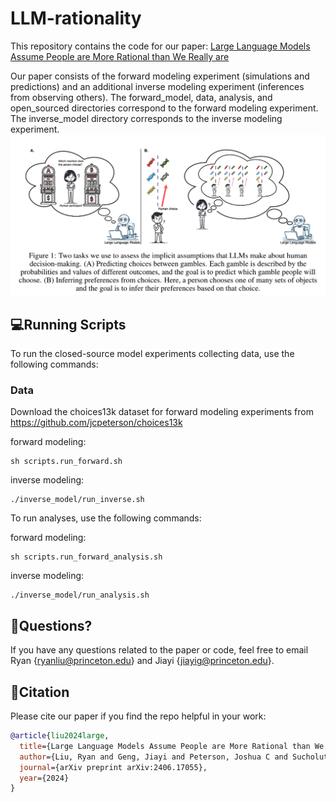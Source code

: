 # LLM-rationality 
This repository contains the code for our paper: [Large Language Models Assume People are More Rational than We Really are](https://arxiv.org/abs/2406.17055)

Our paper consists of the forward modeling experiment (simulations and predictions) and an additional inverse modeling experiment (inferences from observing others). The forward_model, data, analysis, and open_sourced directories correspond to the forward modeling experiment. The inverse_model directory corresponds to the inverse modeling experiment. 
<img src="./LLM_rationality.png" width="1000px"></img>

## 💻Running Scripts
To run the closed-source model experiments collecting data, use the following commands:

### Data
Download the choices13k dataset for forward modeling experiments from https://github.com/jcpeterson/choices13k

forward modeling: 
```shell
sh scripts.run_forward.sh
```

inverse modeling: 
```shell
./inverse_model/run_inverse.sh
```

To run analyses, use the following commands: 

forward modeling: 
```shell
sh scripts.run_forward_analysis.sh
```
inverse modeling: 
```shell
./inverse_model/run_analysis.sh
```

## 🤔Questions?
If you have any questions related to the paper or code, feel free to email Ryan {ryanliu@princeton.edu} and Jiayi {jiayig@princeton.edu}.

## 🔗Citation
Please cite our paper if you find the repo helpful in your work:
```bibtex
@article{liu2024large,
  title={Large Language Models Assume People are More Rational than We Really are},
  author={Liu, Ryan and Geng, Jiayi and Peterson, Joshua C and Sucholutsky, Ilia and Griffiths, Thomas L},
  journal={arXiv preprint arXiv:2406.17055},
  year={2024}
}
```